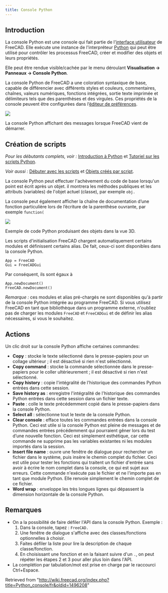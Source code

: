 ```yaml
---
title: Console Python
---
```

## Introduction

La console Python est une console qui fait partie de l'[interface utilisateur](/Interface/fr "Interface/fr") de FreeCAD. Elle exécute une instance de l'interpréteur [Python](/Python/fr "Python/fr") qui peut être utilisé pour contrôler les processus FreeCAD, créer et modifier des objets et leurs propriétés.

Elle peut être rendue visible/cachée par le menu déroulant **Visualisation → Panneaux → Console Python**.

La console Python de FreeCAD a une coloration syntaxique de base, capable de différencier avec différents styles et couleurs, commentaires, chaînes, valeurs numériques, fonctions intégrées, sortie texte imprimée et délimiteurs tels que des parenthèses et des virgules. Ces propriétés de la console peuvent être configurées dans l’[éditeur de préférences](/Preferences_Editor/fr "Preferences Editor/fr").

![](/images/FreeCAD_Python_console.png)

La console Python affichant des messages lorsque FreeCAD vient de démarrer.

## Création de scripts

*Pour les débutants complets, voir :* [Introduction à Python](/Introduction_to_Python/fr "Introduction to Python/fr") et [Tutoriel sur les scripts Python](/Python_scripting_tutorial/fr "Python scripting tutorial/fr").

*Voir aussi :* [Débuter avec les scripts](/FreeCAD_Scripting_Basics/fr "FreeCAD Scripting Basics/fr") et [Objets créés par script](/Scripted_objects/fr "Scripted objects/fr").

La console Python peut effectuer l'achèvement du code de base lorsqu'un point est écrit après un objet. il montrera les méthodes publiques et les attributs (variables) de l'objet actuel (classe), par exemple `obj.`

La console peut également afficher la chaîne de documentation d’une fonction particulière lors de l’écriture de la parenthèse ouvrante, par exemple `function(`

![](/images/FreeCAD_Python_console_example.png)

Exemple de code Python produisant des objets dans la vue 3D.

Les scripts d'initialisation FreeCAD chargent automatiquement certains modules et définissent certains alias. De fait, ceux-ci sont disponibles dans la console Python.

```
App = FreeCAD
Gui = FreeCADGui

```

Par conséquent, ils sont égaux à

```
App.newDocument()
FreeCAD.newDocument()

```

*Remarque :* ces modules et alias pré-chargés ne sont disponibles qu'à partir de la console Python intégrée au programme FreeCAD. Si vous utilisez FreeCAD en tant que bibliothèque dans un programme externe, n'oubliez pas de charger les modules `FreeCAD` et `FreeCADGui` et de définir les alias nécessaires, si vous le souhaitez.

## Actions

Un clic droit sur la console Python affiche certaines commandes:

* **Copy** : stocke le texte sélectionné dans le presse-papiers pour un collage ultérieur ; il est désactivé si rien n'est sélectionné.
* **Copy command** : stocke la commande sélectionnée dans le presse-papiers pour le coller ultérieurement ; il est désactivé si rien n'est sélectionné.
* **Copy history** : copie l'intégralité de l'historique des commandes Python entrées dans cette session.
* **Save history as** : enregistre l'intégralité de l'historique des commandes Python entrées dans cette session dans un fichier texte.
* **Paste** : colle le texte précédemment copié dans le presse-papiers dans la console Python.
* **Select all** : sélectionne tout le texte de la console Python.
* **Clear console** : efface toutes les commandes entrées dans la console Python. Ceci est utile si la console Python est pleine de messages et de commandes entrées précédemment qui pourraient gêner lors du test d’une nouvelle fonction. Ceci est simplement esthétique, car cette commande ne supprime pas les variables existantes ni les modules importés dans la session.
* **Insert file name** : ouvre une fenêtre de dialogue pour rechercher un fichier dans le système, puis insère le chemin complet du fichier. Ceci est utile pour tester les fonctions qui traitent un fichier d'entrée sans avoir à écrire le nom complet dans la console, ce qui est sujet aux erreurs. Cette commande n'exécute pas le fichier et ne l'importe pas en tant que module Python. Elle renvoie simplement le chemin complet de ce fichier.
* **Word wrap** : enveloppe les très longues lignes qui dépassent la dimension horizontale de la console Python.

## Remarques

* On a la possibilité de faire défiler l'API dans la console Python. Exemple :
  1. Dans la console, tapez : `FreeCAD.`
  2. Une fenêtre de dialogue s'affiche avec des classes/fonctions optionnelles à choisir.
  3. Faites défiler la liste pour lire la description de chaque classe/fonction.
  4. En choisissant une fonction et en la faisant suivre d'un `.`, on peut répéter les étapes 2 et 3 pour aller plus loin dans l'API.
* La complétion par tabulation/mot est prise en charge par le raccourci Ctrl+Espace.

Retrieved from "<http://wiki.freecad.org/index.php?title=Python_console/fr&oldid=1496208>"